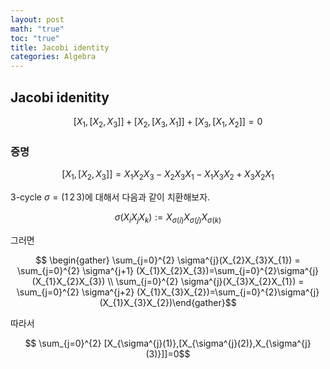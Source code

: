 ```yaml
---
layout: post
math: "true"
toc: "true"
title: Jacobi identity
categories: Algebra
---
```

## Jacobi idenitity

$$ [X_{1},[X_{2},X_{3}]] + [X_{2},[X_{3},X_{1}] ]+ [X_{3},[X_{1},X_{2}]] =0$$

### 증명

$$ [X_{1},[X_{2},X_{3}]]= X_{1}X_{2}X_{3}-X_{2}X_{3}X_{1}-X_{1}X_{3}X_{2}+X_{3}X_{2}X_{1} $$

3-cycle ${ \sigma = (1\,2\,3) }$에 대해서 다음과 같이 치환해보자.

$$ \sigma(X_{i}X_{j}X_{k}):=X_{\sigma(i)}X_{\sigma(j)}X_{\sigma(k)} $$

그러면

$$ \begin{gather} \sum_{j=0}^{2} \sigma^{j}(X_{2}X_{3}X_{1}) = \sum_{j=0}^{2} \sigma^{j+1} (X_{1}X_{2}X_{3})=\sum_{j=0}^{2}\sigma^{j}(X_{1}X_{2}X_{3}) \\ \sum_{j=0}^{2} \sigma^{j}(X_{3}X_{2}X_{1}) = \sum_{j=0}^{2} \sigma^{j+2} (X_{1}X_{3}X_{2})=\sum_{j=0}^{2}\sigma^{j}(X_{1}X_{3}X_{2})\end{gather}$$

따라서

$$ \sum_{j=0}^{2} [X_{\sigma^{j}(1)},[X_{\sigma^{j}(2)},X_{\sigma^{j}(3)}]]=0$$
